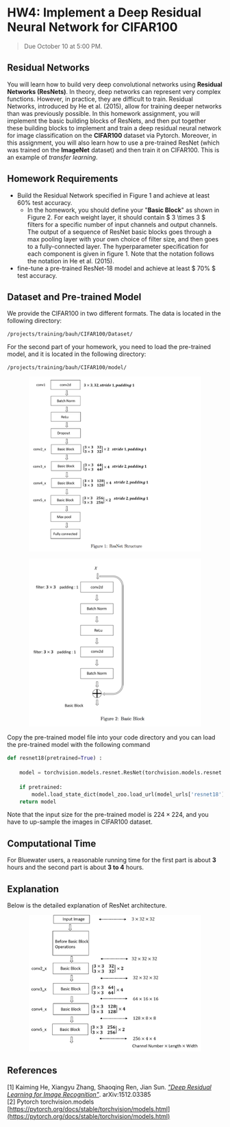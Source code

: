 # HW4: Implement a Deep Residual Neural Network for CIFAR100

> Due October 10 at 5:00 PM.


## Residual Networks

You will learn how to build very deep convolutional networks using **Residual Networks (ResNets)**. In theory, deep networks can represent very complex functions. However, in practice, they are difficult to train. Residual Networks, introduced by He et al. (2015), allow for training deeper networks than was previously possible. In this homework assignment, you will implement the basic building blocks of ResNets, and then put together these building blocks to implement and train a deep residual neural network for image classification on the **CIFAR100** dataset via Pytorch. Moreover, in this assignment, you will also learn how to use a pre-trained ResNet (which was trained on the **ImageNet** dataset) and then train it on CIFAR100. This is an example of *transfer learning*.


## Homework Requirements

- Build the Residual Network specified in Figure 1 and achieve at least $60\%$ test accuracy.
    - In the homework, you should define your "**Basic Block**" as shown in Figure 2. For each weight layer, it should contain $ 3 \times 3 $ filters for a specific number of input channels and output channels. The output of a sequence of ResNet basic blocks goes through a max pooling layer with your own choice of filter size, and then goes to a fully-connected layer. The hyperparameter specification for each component is given in figure 1. Note that the notation follows the notation in He et al. (2015).
- fine-tune a pre-trained ResNet-18 model and achieve at least $ 70\% $ test accuracy.



## Dataset and Pre-trained Model

We provide the CIFAR100 in two different formats. The data is located in the following directory:

```
/projects/training/bauh/CIFAR100/Dataset/
```

For the second part of your homework, you need to load the pre-trained model, and it is located in the following directory:

```
/projects/training/bauh/CIFAR100/model/
```

<p align="center">
    <img src="fig/fig1.png" width="80%">
</p>


<p align="center">
    <img src="fig/fig2.png" width="80%">
</p>

Copy the pre-trained model file into your code directory and you can load the pre-trained model with the following command


```python
def resnet18(pretrained=True) :

    model = torchvision.models.resnet.ResNet(torchvision.models.resnet.BasicBlock, [2,2,2,2])
    
    if pretrained:
        model.load_state_dict(model_zoo.load_url(model_urls['resnet18'], model_dir = './'))
    return model
```


Note that the input size for the pre-trained model is $224 \times 224$, and you have to up-sample the images in CIFAR100 dataset.



## Computational Time

For Bluewater users, a reasonable running time for the first part is about **3** hours and the second part is about **3 to 4** hours.


## Explanation

Below is the detailed explanation of ResNet architecture.

<p align="center">
    <img src="fig/explain.png" width="80%">
</p>


## References

[1] Kaiming He, Xiangyu Zhang, Shaoqing Ren, Jian Sun. [*"Deep Residual Learning for Image Recognition"*](https://arxiv.org/abs/1512.03385). arXiv:1512.03385  
[2] Pytorch torchvision.models [https://pytorch.org/docs/stable/torchvision/models.html](https://pytorch.org/docs/stable/torchvision/models.html)

